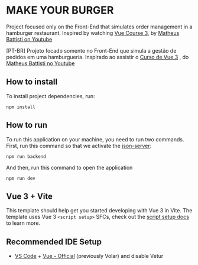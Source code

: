 # MAKE YOUR BURGER
Project focused only on the Front-End that simulates order management in a hamburger restaurant. Inspired by watching [Vue Course 3](https://www.youtube.com/watch?v=wsAQQioPIJs&list=PLnDvRpP8BnezDglaAvtWgQXzsOmXUuRHL), by [Matheus Battisti on Youtube](https://www.youtube.com/@MatheusBattisti  )

[PT-BR] Projeto focado somente no Front-End que simula a gestão de pedidos em uma hamburgueria. Inspirado ao assistir o [Curso de Vue 3](https://www.youtube.com/watch?v=wsAQQioPIJs&list=PLnDvRpP8BnezDglaAvtWgQXzsOmXUuRHL) , do [Matheus Battisti no Youtube](https://www.youtube.com/@MatheusBattisti)

## How to install
To install project dependencies, run:

    npm install

## How to run
To run this application on your machine, you need to run two commands. 
First, run this command so that we activate the [json-server](https://www.npmjs.com/package/json-server):

    npm run backend

And then, run this command to open the application

    npm run dev


## Vue 3 + Vite

This template should help get you started developing with Vue 3 in Vite. The template uses Vue 3 `<script setup>` SFCs, check out the [script setup docs](https://v3.vuejs.org/api/sfc-script-setup.html#sfc-script-setup) to learn more.

  
## Recommended IDE Setup

-  [VS Code](https://code.visualstudio.com/) + [Vue - Official](https://marketplace.visualstudio.com/items?itemName=Vue.volar) (previously Volar) and disable Vetur